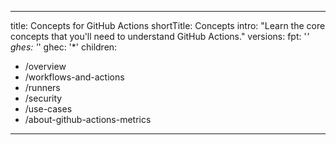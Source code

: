 -----
title: Concepts for GitHub Actions
shortTitle: Concepts
intro: "Learn the core concepts that you'll need to understand GitHub Actions."
versions:
  fpt: '*'
  ghes: '*'
  ghec: '*'
children:
  - /overview
  - /workflows-and-actions
  - /runners
  - /security
  - /use-cases
  - /about-github-actions-metrics
-----
